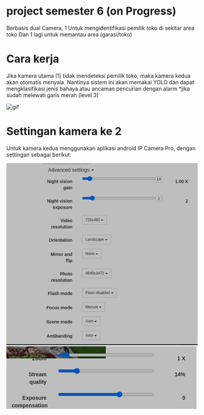# project semester 6 (on Progress)
Berbasis dual Camera, 
1 Untuk mengidentifikasi pemilik toko di sekitar area toko
Dan 1 lagi untuk memantau area (garasi/toko)

# Cara kerja
Jika kamera utama (1) tidak mendeteksi pemilik toko, maka kamera kedua akan otomatis menyala. Nantinya sistem ini akan memakai YOLO dan dapat mengklasifikasi jenis bahaya atau ancaman pencurian dengan alarm *jika sudah melewati garis merah (level 3) 







![gif](https://github.com/reivanabdee/samrtcctv/blob/main/cctv.gif)

# Settingan kamera ke 2
Untuk kamera kedua menggunakan aplikasi android IP Camera Pro, dengan settingan sebagai berikut: 

![png](https://github.com/reivanabdee/samrtcctv/blob/main/Screenshot_2022-04-21-04-42-45_1366x768.png)
![png](https://github.com/reivanabdee/samrtcctv/blob/main/Screenshot_2022-04-21-04-42-27_1366x768.png)
